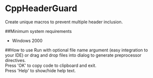 # CppHeaderGuard
Create unique macros to prevent multiple header inclusion.

##Minimum system requirements
  * Windows 2000

##How to use
Run with optional file name argument (easy integration to your IDE) or drag and drop files into dialog to generate preprocessor directives.<br/>
Press 'OK' to copy code to clipboard and exit.<br/>
Press 'Help' to show/hide help text.
